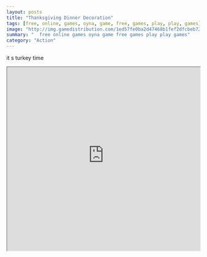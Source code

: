```yaml
---
layout: posts
title: "Thanksgiving Dinner Decoration"
tags: [free, online, games, oyna, game, free, games, play, play, games]
image: "http://img.gamedistribution.com/1ed57fe0ba2d47468b1fef2dfcbeb727.jpg"
summary: "  free online games oyna game free games play play games"
category: "Action"
---
```


it s turkey time

<iframe width="100%" height="480px;" src="http://flash.gamedistribution.com?game=1ed57fe0ba2d47468b1fef2dfcbeb727"></iframe>